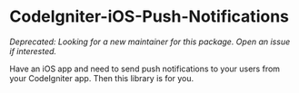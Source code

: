 CodeIgniter-iOS-Push-Notifications
==================================

_Deprecated: Looking for a new maintainer for this package. Open an issue if interested._

Have an iOS app and need to send push notifications to your users from your CodeIgniter app. Then this library is for you.
